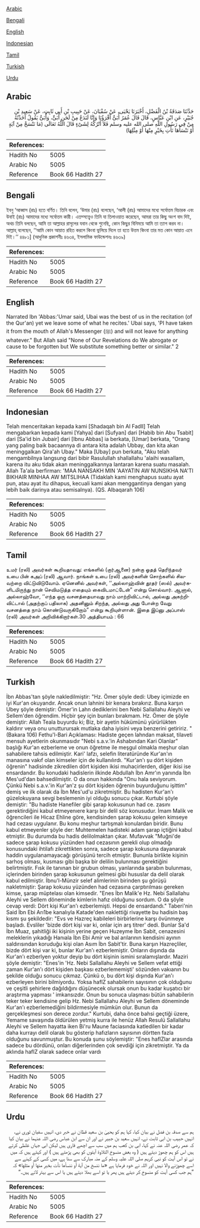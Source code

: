 [Arabic](#arabic)

[Bengali](#bengali)

[English](#english)

[Indonesian](#indonesian)

[Tamil](#tamil)

[Turkish](#turkish)

[Urdu](#urdu)

## Arabic


<div dir="rtl" lang="ar" style={{fontSize:'larger',backgroundColor:'#f8f9fa',padding:20}}>
حَدَّثَنَا صَدَقَةُ بْنُ الْفَضْلِ، أَخْبَرَنَا يَحْيَى، عَنْ سُفْيَانَ، عَنْ حَبِيبِ بْنِ أَبِي ثَابِتٍ، عَنْ سَعِيدِ بْنِ جُبَيْرٍ، عَنِ ابْنِ عَبَّاسٍ، قَالَ قَالَ عُمَرُ أُبَىٌّ أَقْرَؤُنَا وَإِنَّا لَنَدَعُ مِنْ لَحَنِ أُبَىٍّ، وَأُبَىٌّ يَقُولُ أَخَذْتُهُ مِنْ فِي رَسُولِ اللَّهِ صلى الله عليه وسلم فَلاَ أَتْرُكُهُ لِشَىْءٍ قَالَ اللَّهُ تَعَالَى ‏(‏مَا نَنْسَخْ مِنْ آيَةٍ أَوْ نَنْسَأْهَا نَأْتِ بِخَيْرٍ مِنْهَا أَوْ مِثْلِهَا‏)‏
</div>
<div style={{backgroundColor:'#f8f9fa',padding:20, marginBottom: 10}}><table> <thead> <tr> <th>References:</th> <th></th> </tr> </thead> <tbody><tr><td>Hadith No</td><td>5005</td></tr><tr><td>Arabic No</td><td>5005</td></tr><tr><td>Reference</td><td>Book 66 Hadith 27</td></tr></tbody></table></div>

## Bengali


<div dir="ltr" lang="bn" style={{fontSize:'larger',backgroundColor:'#f8f9fa',padding:20}}>
ইবনু ‘আব্বাস (রাঃ) হতে বর্ণিত। তিনি বলেন, ‘উমার (রাঃ) বলেছেন, ‘আলী (রাঃ) আমাদের মধ্যে সর্বোত্তম বিচারক এবং উবাই (রাঃ) আমাদের মধ্যে সর্বোত্তম কারী। এতদ্সত্ত্বেও তিনি যা তিলাওয়াত করেছেন, আমরা তার কিছু অংশ বাদ দিই, অথচ তিনি বলছেন, আমি তা আল্লাহর রাসূলের যবান থেকে শুনেছি, কোন কিছুর বিনিময়ে আমি তা ত্যাগ করব না। আল্লাহ্ বলেছেন, ‘‘আমি কোন আয়াত রহিত করলে কিংবা ভুলিয়ে দিলে তা হতে উত্তম কিংবা তার মত কোন আয়াত এনে দিই।’’ ৪৪৮১] (আধুনিক প্রকাশনীঃ ৪৬৩৪, ইসলামিক ফাউন্ডেশনঃ ৪৬৩৯)
</div>
<div style={{backgroundColor:'#f8f9fa',padding:20, marginBottom: 10}}><table> <thead> <tr> <th>References:</th> <th></th> </tr> </thead> <tbody><tr><td>Hadith No</td><td>5005</td></tr><tr><td>Arabic No</td><td>5005</td></tr><tr><td>Reference</td><td>Book 66 Hadith 27</td></tr></tbody></table></div>

## English


<div dir="ltr" lang="en" style={{fontSize:'larger',backgroundColor:'#f8f9fa',padding:20}}>
Narrated Ibn 'Abbas:'Umar said, Ubai was the best of us in the recitation (of the Qur'an) yet we leave some of what he recites.' Ubai says, 'PI have taken it from the mouth of Allah's Messenger (ﷺ) and will not leave for anything whatever." But Allah said "None of Our Revelations do We abrogate or cause to be forgotten but We substitute something better or similar." 2
</div>
<div style={{backgroundColor:'#f8f9fa',padding:20, marginBottom: 10}}><table> <thead> <tr> <th>References:</th> <th></th> </tr> </thead> <tbody><tr><td>Hadith No</td><td>5005</td></tr><tr><td>Arabic No</td><td>5005</td></tr><tr><td>Reference</td><td>Book 66 Hadith 27</td></tr></tbody></table></div>

## Indonesian


<div dir="ltr" lang="id" style={{fontSize:'larger',backgroundColor:'#f8f9fa',padding:20}}>
Telah menceritakan kepada kami [Shadaqah bin Al Fadll] Telah mengabarkan kepada kami [Yahya] dari [Sufyan] dari [Habib bin Abu Tsabit] dari [Sa'id bin Jubair] dari [Ibnu Abbas] ia berkata, [Umar] berkata, "Orang yang paling baik bacaannya di antara kita adalah Ubbay, dan kita akan meninggalkan Qira'ah Ubay." Maka [Ubay] pun berkata, "Aku telah mengambilnya langsung dari bibir Rasulullah shallallahu 'alaihi wasallam, karena itu aku tidak akan meninggalkannya lantaran karena suatu masalah. Allah Ta'ala berfirman: 'MAA NANSAKH MIN 'AAYATIN AW NUNSIKHA NA'TI BIKHAIR MINHAA AW MITSLIHAA (Tidaklah kami menghapus suatu ayat pun, atau ayat itu dihapus, kecuali kami akan menggantinya dengan yang lebih baik darinya atau semisalnya). (QS. Albaqarah 106)
</div>
<div style={{backgroundColor:'#f8f9fa',padding:20, marginBottom: 10}}><table> <thead> <tr> <th>References:</th> <th></th> </tr> </thead> <tbody><tr><td>Hadith No</td><td>5005</td></tr><tr><td>Arabic No</td><td>5005</td></tr><tr><td>Reference</td><td>Book 66 Hadith 27</td></tr></tbody></table></div>

## Tamil


<div dir="ltr" lang="ta" style={{fontSize:'larger',backgroundColor:'#f8f9fa',padding:20}}>
உமர் (ரலி) அவர்கள் கூறியதாவது: எங்களில் (குர்ஆனை) நன்கு ஓதத் தெரிந்தவர் உபை பின் கஅப் (ரலி) ஆவார். நாங்கள் உபை (ரலி) அவர்களின் சொற்களில் சிலவற்றை விட்டுவிடுவோம். ஏனெனில் அவர்கள், ‘‘அல்லாஹ்வின் தூதர் (ஸல்) அவர்களிடமிருந்து நான் செவிமடுத்த எதையும் கைவிடமாட்டேன்” என்று சொல்வார். ஆனால், அல்லாஹ்வோ, ‘‘எந்த ஒரு வசனத்தையாவது நாம் மாற்றிவிட்டால், அல்லது அகற்றிவிட்டால் (அதற்குப் பதிலாக) அதனினும் சிறந்த, அல்லது அது போன்ற வேறு வசனத்தை நாம் கொண்டுவருகிறோம்” என்று கூறியுள்ளான். இதை இப்னு அப்பாஸ் (ரலி) அவர்கள் அறிவிக்கிறார்கள்.30 அத்தியாயம் : 66
</div>
<div style={{backgroundColor:'#f8f9fa',padding:20, marginBottom: 10}}><table> <thead> <tr> <th>References:</th> <th></th> </tr> </thead> <tbody><tr><td>Hadith No</td><td>5005</td></tr><tr><td>Arabic No</td><td>5005</td></tr><tr><td>Reference</td><td>Book 66 Hadith 27</td></tr></tbody></table></div>

## Turkish


<div dir="ltr" lang="tr" style={{fontSize:'larger',backgroundColor:'#f8f9fa',padding:20}}>
İbn Abbas'tan şöyle nakledilmiştir: "Hz. Ömer şöyle dedi: Ubey içimizde en iyi Kur'an okuyandır. Ancak onun lahnini bir kenara bırakırız. Buna karşın Ubey şöyle demiştir: Ömer'in Lahn dediklerini ben Nebi Sallallahu Aleyhi ve Sellem'den öğrendim. Hiçbir şey için bunları bırakmam. Hz. Ömer de şöyle demiştir: Allah Teala buyurdu ki; Biz, bir ayetin hükümünü yürürlükten kaldırır veya onu unutturursak mutlaka daha iyisini veya benzerini getiririz. "(Bakara 106) Fethu'l-Bari Açıklaması: Hadiste geçen lahndan maksat, tilaveti mensuh ayetlerin okunmasıdır "Nebi s.a.v.'in Ashabından Kari Olanlar" başlığı Kur'an ezberleme ve onun öğretme ile meşgul olmakla meşhur olan sahabilere tahsis edilmiştir. Kari' lafzı, selefin literatüründe Kur'an'ın manasına vakıf olan kimseler için de kullanılırdı. "Kur'an'ı şu dört kişiden öğrenin" hadisinde zikredilen dört kişiden ikisi muhacirlerden, diğer ikisi ise ensardandır. Bu konudaki hadislerin ilkinde Abdullah İbn Amr'ın yanında İbn Mes'ud'dan bahsedilmiştir. O da onun hakkında "Onu hala seviyorum. Çünkü Nebi s.a.v.'in Kur'an'z şu dört kişiden öğrenin buyurduğunu işittim" demiş ve ilk olarak da İbn Mes'ud'u zikretmiştir. Bu hadisten Kur'an'ı güzelokuyana sevgi beslemenin iyi olduğu sonucu çıkar. Kurtubi şöyle demiştir: "Bu hadiste Hanefiler gibi şarap kokusunun had ce. zasını gerektirdiğini kabul etmeyenıere karşı bir delil söz konusudur. İmam Malik ve öğrencileri ile Hicaz Ehline göre, kendisinden şarap kokusu gelen kimseye had cezası uygulanır. Bu konu meşhur tartışmalı konulardan biridir. Bunu kabul etmeyenler şöyle der: Muhtemelen hadisteki adam şarap içtiğini kabul etmiştir. Bu durumda bu hadis delilolmaktan çıkar. Mufavvak "Muğni'de sadece şarap kokusu yüzünden had cezasının gerekli olup olmadığı konusundaki ihtilafı zikrettikten sonra, sadece şarap kokusuna dayanarak haddin uygulanamayacağı görüşünü tercih etmiştir. Bununla birlikte kişinin sarhoş olması, kusması gibi başka bir delilin bulunması gerektiğini belirtmiştir. Fısk ile tanınan bir grubun olması, yanlarında şarabın bulunması, içlerinden birinden şarap kokusunun gelmesi gibi hususlar da delil olarak kabul edilmiştir. İbnu'l-Münzir selef alimlerinin birinden şu görüşü nakletmiştir: Şarap kokusu yüzünden had cezasına çarptırılması gereken kimse, şarap müptelası olan kimsedir. "Enes İbn Malik'e Hz. Nebi Sallallahu Aleyhi ve Sellem döneminde kimlerin hafız olduğunu sordum. O da şöyle cevap verdi: Dört kişi Kur'an'ı ezberlemişti. Hepsi de ensardandı." Taberi'nin Said İbn Ebi Arı1be kanalıyla Katade'den naklettiği rivayette bu hadisin baş kısmı şu şekildedir: "Evs ve Hazreç kabileleri birbirlerine karşı övünmeye başladı. Evsliler 'bizde dört kişi var ki, onlar için arş titrer' dedi. Bunlar Sa'd İbn Muaz, şahitliği iki kişinin yerine geçen Huzeyme İbn Sabit, cenazesini meleklerin yıkadığı Hanıala İbn Ebi Amir ve bal arılarının kendisini ayının saldırısından koruduğu kişi olan Asım İbn Sabit'tir. Buna karşın Hazreçliler, bizde dört kişi var ki, bunlar Kur'an'ı ezberlemiştir. Onların dışında da Kur'an'ı ezberlyen yoktur deyip bu dört kişinin ismini sıralamışlardır. Maziri şöyle demiştir: "Enes'in 'Hz. Nebi Sallallahu Aleyhi ve Sellem vefat ettiği zaman Kur'an'ı dört kişiden başkası ezberlememişti' sözünden vakıanın bu şekilde olduğu sonucu çıkmaz. Çünkü o, bu dört kişi dışında Kur'an'ı ezberleyen birini bilmiyordu. Yoksa haflZ sahabilerin sayısının çok olduğunu ve çeşitli şehirlere dağıldığını düşünecek olursak onun bu kadar kuşatıcı bir araştırma yapması ' imkansızdır. Onun bu sonuca ulaşması bütün sahabilerin teker teker kendisine gelip Hz. Nebi Sallallahu Aleyhi ve Sellem döneminde Kur'an'ı ezberlemediğini bildirmesiyle mümkün olur. Bunun da gerçekleşmesi son derece zordur." Kurtubi, daha önce bahsi geçtiği üzere, Yemame savaşında öldürülen yetmiş kurra ile henüz Allah Resulü Sallallahu Aleyhi ve Sellem hayatta iken Bi'ru Maune faciasında katledilen bir kadar daha kurrayı delil olarak bu gösterip hafızların sayısının dörtten fazla olduğunu savunmuştur. Bu konuda şunu söylemiştir: "Enes haflZlar arasında sadece bu dördünü, onları diğerlerinden çok sevdiği için zikretmiştir. Ya da aklında haflZ olarak sadece onlar vardı
</div>
<div style={{backgroundColor:'#f8f9fa',padding:20, marginBottom: 10}}><table> <thead> <tr> <th>References:</th> <th></th> </tr> </thead> <tbody><tr><td>Hadith No</td><td>5005</td></tr><tr><td>Arabic No</td><td>5005</td></tr><tr><td>Reference</td><td>Book 66 Hadith 27</td></tr></tbody></table></div>

## Urdu


<div dir="rtl" lang="ur" style={{fontSize:'larger',backgroundColor:'#f8f9fa',padding:20}}>
ہم سے صدقہ بن فضل نے بیان کیا، کہا ہم کو یحییٰ بن سعید قطان نے خبر دی، انہیں سفیان ثوری نے، انہیں حبیب بن ابی ثابت نے، انہیں سعید بن جبیر نے اور ان سے ابن عباس رضی اللہ عنہما نے بیان کیا کہ عمر رضی اللہ عنہ نے کہا، ابی بن کعب ہم میں سب سے اچھے قاری ہیں لیکن ابی جہاں غلطی کرتے ہیں اس کو ہم چھوڑ دیتے ہیں ( وہ بعض منسوخ التلاوۃ آیتوں کو بھی پڑھتے ہیں ) اور کہتے ہیں کہ میں نے تو اس آیت کو نبی کریم صلی اللہ علیہ وسلم کے منہ مبارک سے سنا ہے، میں کسی کے کہنے سے اسے چھوڑنے والا نہیں اور اللہ نے خود فرمایا ہے «ما ننسخ من آية أو ننسأها نأت بخير منها أو مثلها‏» کہ ”ہم جب کسی آیت کو منسوخ کر دیتے ہیں پھر یا تو اسے بھلا دیتے ہیں یا اس سے بہتر لاتے ہیں۔“
</div>
<div style={{backgroundColor:'#f8f9fa',padding:20, marginBottom: 10}}><table> <thead> <tr> <th>References:</th> <th></th> </tr> </thead> <tbody><tr><td>Hadith No</td><td>5005</td></tr><tr><td>Arabic No</td><td>5005</td></tr><tr><td>Reference</td><td>Book 66 Hadith 27</td></tr></tbody></table></div>